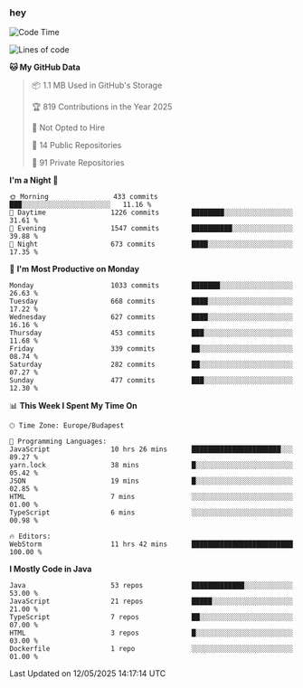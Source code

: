 ### hey

<!--START_SECTION:waka-->
![Code Time](http://img.shields.io/badge/Code%20Time-1%2C204%20hrs%2038%20mins-blue)

![Lines of code](https://img.shields.io/badge/From%20Hello%20World%20I%27ve%20Written-3.6%20million%20lines%20of%20code-blue)

**🐱 My GitHub Data** 

> 📦 1.1 MB Used in GitHub's Storage 
 > 
> 🏆 819 Contributions in the Year 2025
 > 
> 🚫 Not Opted to Hire
 > 
> 📜 14 Public Repositories 
 > 
> 🔑 91 Private Repositories 
 > 
**I'm a Night 🦉** 

```text
🌞 Morning                433 commits         ███░░░░░░░░░░░░░░░░░░░░░░   11.16 % 
🌆 Daytime                1226 commits        ████████░░░░░░░░░░░░░░░░░   31.61 % 
🌃 Evening                1547 commits        ██████████░░░░░░░░░░░░░░░   39.88 % 
🌙 Night                  673 commits         ████░░░░░░░░░░░░░░░░░░░░░   17.35 % 
```
📅 **I'm Most Productive on Monday** 

```text
Monday                   1033 commits        ███████░░░░░░░░░░░░░░░░░░   26.63 % 
Tuesday                  668 commits         ████░░░░░░░░░░░░░░░░░░░░░   17.22 % 
Wednesday                627 commits         ████░░░░░░░░░░░░░░░░░░░░░   16.16 % 
Thursday                 453 commits         ███░░░░░░░░░░░░░░░░░░░░░░   11.68 % 
Friday                   339 commits         ██░░░░░░░░░░░░░░░░░░░░░░░   08.74 % 
Saturday                 282 commits         ██░░░░░░░░░░░░░░░░░░░░░░░   07.27 % 
Sunday                   477 commits         ███░░░░░░░░░░░░░░░░░░░░░░   12.30 % 
```


📊 **This Week I Spent My Time On** 

```text
🕑︎ Time Zone: Europe/Budapest

💬 Programming Languages: 
JavaScript               10 hrs 26 mins      ██████████████████████░░░   89.27 % 
yarn.lock                38 mins             █░░░░░░░░░░░░░░░░░░░░░░░░   05.42 % 
JSON                     19 mins             █░░░░░░░░░░░░░░░░░░░░░░░░   02.85 % 
HTML                     7 mins              ░░░░░░░░░░░░░░░░░░░░░░░░░   01.00 % 
TypeScript               6 mins              ░░░░░░░░░░░░░░░░░░░░░░░░░   00.98 % 

🔥 Editors: 
WebStorm                 11 hrs 42 mins      █████████████████████████   100.00 % 
```

**I Mostly Code in Java** 

```text
Java                     53 repos            █████████████░░░░░░░░░░░░   53.00 % 
JavaScript               21 repos            █████░░░░░░░░░░░░░░░░░░░░   21.00 % 
TypeScript               7 repos             ██░░░░░░░░░░░░░░░░░░░░░░░   07.00 % 
HTML                     3 repos             █░░░░░░░░░░░░░░░░░░░░░░░░   03.00 % 
Dockerfile               1 repo              ░░░░░░░░░░░░░░░░░░░░░░░░░   01.00 % 
```




 Last Updated on 12/05/2025 14:17:14 UTC
<!--END_SECTION:waka-->
